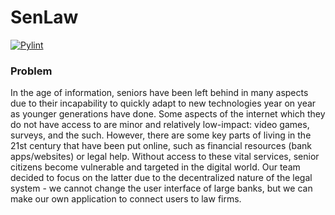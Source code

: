 # SenLaw

[![Pylint](https://github.com/Rohan-Vij/senlaw/actions/workflows/pylint.yml/badge.svg)](https://github.com/Rohan-Vij/senlaw/actions/workflows/pylint.yml)

### Problem
In the age of information, seniors have been left behind in many aspects due to their incapability to quickly adapt to new technologies year on year as younger generations have done. Some aspects of the internet which they do not have access to are minor and relatively low-impact: video games, surveys, and the such. However, there are some key parts of living in the 21st century that have been put online, such as financial resources (bank apps/websites) or legal help. Without access to these vital services, senior citizens become vulnerable and targeted in the digital world. Our team decided to focus on the latter due to the decentralized nature of the legal system - we cannot change the user interface of large banks, but we can make our own application to connect users to law firms.